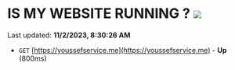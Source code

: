 # IS MY WEBSITE RUNNING ? [![](https://img.shields.io/static/v1?label=Sponsor&message=%E2%9D%A4&logo=GitHub&color=%23fe8e86)](https://github.com/sponsors/<username>)

Last updated: **11/2/2023, 8:30:26 AM**

- `GET` [https://youssefservice.me](https://youssefservice.me) - **Up** (800ms)
